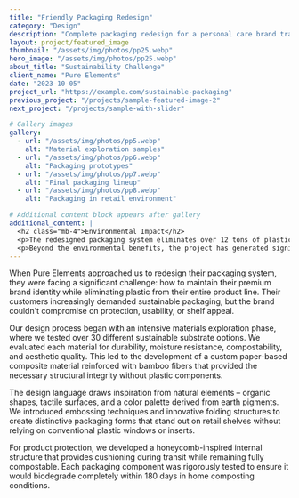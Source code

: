 ```yaml
---
title: "Friendly Packaging Redesign"
category: "Design"
description: "Complete packaging redesign for a personal care brand transitioning to sustainable, plastic-free materials."
layout: project/featured_image
thumbnail: "/assets/img/photos/pp25.webp"
hero_image: "/assets/img/photos/pp25.webp"
about_title: "Sustainability Challenge"
client_name: "Pure Elements"
date: "2023-10-05"
project_url: "https://example.com/sustainable-packaging"
previous_project: "/projects/sample-featured-image-2"
next_project: "/projects/sample-with-slider"

# Gallery images
gallery:
  - url: "/assets/img/photos/pp5.webp"
    alt: "Material exploration samples"
  - url: "/assets/img/photos/pp6.webp"
    alt: "Packaging prototypes"
  - url: "/assets/img/photos/pp7.webp"
    alt: "Final packaging lineup" 
  - url: "/assets/img/photos/pp8.webp"
    alt: "Packaging in retail environment"

# Additional content block appears after gallery
additional_content: |
  <h2 class="mb-4">Environmental Impact</h2>
  <p>The redesigned packaging system eliminates over 12 tons of plastic waste annually, while maintaining the premium look and feel that customers expect from the brand. The shift to bamboo, recycled paper, and compostable materials has reduced the brand's carbon footprint by 37% according to life cycle assessment studies.</p>
  <p>Beyond the environmental benefits, the project has generated significant business value. Sales increased by 24% after launch, with customer surveys indicating that the sustainable packaging was a primary factor in purchase decisions. The project has been recognized with sustainability awards from the Packaging Innovation Council and Eco Design Initiative.</p>
---
```


When Pure Elements approached us to redesign their packaging system, they were facing a significant challenge: how to maintain their premium brand identity while eliminating plastic from their entire product line. Their customers increasingly demanded sustainable packaging, but the brand couldn't compromise on protection, usability, or shelf appeal.

Our design process began with an intensive materials exploration phase, where we tested over 30 different sustainable substrate options. We evaluated each material for durability, moisture resistance, compostability, and aesthetic quality. This led to the development of a custom paper-based composite material reinforced with bamboo fibers that provided the necessary structural integrity without plastic components.

The design language draws inspiration from natural elements – organic shapes, tactile surfaces, and a color palette derived from earth pigments. We introduced embossing techniques and innovative folding structures to create distinctive packaging forms that stand out on retail shelves without relying on conventional plastic windows or inserts.

For product protection, we developed a honeycomb-inspired internal structure that provides cushioning during transit while remaining fully compostable. Each packaging component was rigorously tested to ensure it would biodegrade completely within 180 days in home composting conditions.
